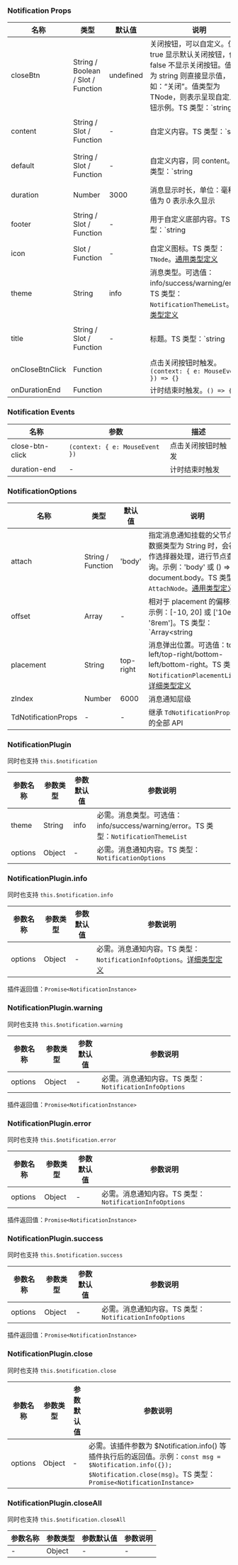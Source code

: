 
### Notification Props
名称 | 类型 | 默认值 | 说明 | 必传
-- | -- | -- | -- | --
closeBtn | String / Boolean / Slot / Function | undefined | 关闭按钮，可以自定义。值为 true 显示默认关闭按钮，值为 false 不显示关闭按钮。值类型为 string 则直接显示值，如：“关闭”。值类型为 TNode，则表示呈现自定义按钮示例。TS 类型：`string | boolean | TNode`。[通用类型定义](https://github.com/TDesignOteam/tdesign-vue-next/blob/main/src/common.ts) | N
content | String / Slot / Function | - | 自定义内容。TS 类型：`string | TNode`。[通用类型定义](https://github.com/TDesignOteam/tdesign-vue-next/blob/main/src/common.ts) | N
default | String / Slot / Function | - | 自定义内容，同 content。TS 类型：`string | TNode`。[通用类型定义](https://github.com/TDesignOteam/tdesign-vue-next/blob/main/src/common.ts) | N
duration | Number | 3000 | 消息显示时长，单位：毫秒。值为 0 表示永久显示 | N
footer | String / Slot / Function | - | 用于自定义底部内容。TS 类型：`string | TNode`。[通用类型定义](https://github.com/TDesignOteam/tdesign-vue-next/blob/main/src/common.ts) | N
icon | Slot / Function | - | 自定义图标。TS 类型：`TNode`。[通用类型定义](https://github.com/TDesignOteam/tdesign-vue-next/blob/main/src/common.ts) | N
theme | String | info | 消息类型。可选值：info/success/warning/error。TS 类型：`NotificationThemeList`。[详细类型定义](https://github.com/TDesignOteam/tdesign-vue/blob/main/src/notification/type.ts) | N
title | String / Slot / Function | - | 标题。TS 类型：`string | TNode`。[通用类型定义](https://github.com/TDesignOteam/tdesign-vue-next/blob/main/src/common.ts) | N
onCloseBtnClick | Function |  | 点击关闭按钮时触发。`(context: { e: MouseEvent }) => {}` | N
onDurationEnd | Function |  | 计时结束时触发。`() => {}` | N

### Notification Events
名称 | 参数 | 描述
-- | -- | --
close-btn-click | `(context: { e: MouseEvent })` | 点击关闭按钮时触发
duration-end | - | 计时结束时触发


### NotificationOptions
名称 | 类型 | 默认值 | 说明 | 必传
-- | -- | -- | -- | --
attach | String / Function | 'body' | 指定消息通知挂载的父节点。数据类型为 String 时，会被当作选择器处理，进行节点查询。示例：'body' 或 () => document.body。TS 类型：`AttachNode`。[通用类型定义](https://github.com/TDesignOteam/tdesign-vue-next/blob/main/src/common.ts) | N
offset | Array | - | 相对于 placement 的偏移量，示例：[-10, 20] 或 ['10em', '8rem']。TS 类型：`Array<string | number>` | N
placement | String | top-right | 消息弹出位置。可选值：top-left/top-right/bottom-left/bottom-right。TS 类型：`NotificationPlacementList`。[详细类型定义](https://github.com/TDesignOteam/tdesign-vue/blob/main/src/notification/type.ts) | N
zIndex | Number | 6000 | 消息通知层级 | N
TdNotificationProps | - | - | 继承 `TdNotificationProps` 中的全部 API | N


### NotificationPlugin

同时也支持 `this.$notification` 

参数名称 | 参数类型 | 参数默认值 | 参数说明
-- | -- | -- | --
theme | String | info | 必需。消息类型。可选值：info/success/warning/error。TS 类型：`NotificationThemeList`
options | Object | - | 必需。消息通知内容。TS 类型：`NotificationOptions`


### NotificationPlugin.info

同时也支持 `this.$notification.info` 

参数名称 | 参数类型 | 参数默认值 | 参数说明
-- | -- | -- | --
options | Object | - | 必需。消息通知内容。TS 类型：`NotificationInfoOptions`。[详细类型定义](https://github.com/TDesignOteam/tdesign-vue/blob/main/src/notification/type.ts)

插件返回值：`Promise<NotificationInstance>`


### NotificationPlugin.warning

同时也支持 `this.$notification.warning` 

参数名称 | 参数类型 | 参数默认值 | 参数说明
-- | -- | -- | --
options | Object | - | 必需。消息通知内容。TS 类型：`NotificationInfoOptions`

插件返回值：`Promise<NotificationInstance>`


### NotificationPlugin.error

同时也支持 `this.$notification.error` 

参数名称 | 参数类型 | 参数默认值 | 参数说明
-- | -- | -- | --
options | Object | - | 必需。消息通知内容。TS 类型：`NotificationInfoOptions`

插件返回值：`Promise<NotificationInstance>`


### NotificationPlugin.success

同时也支持 `this.$notification.success` 

参数名称 | 参数类型 | 参数默认值 | 参数说明
-- | -- | -- | --
options | Object | - | 必需。消息通知内容。TS 类型：`NotificationInfoOptions`

插件返回值：`Promise<NotificationInstance>`


### NotificationPlugin.close

同时也支持 `this.$notification.close` 

参数名称 | 参数类型 | 参数默认值 | 参数说明
-- | -- | -- | --
options | Object | - | 必需。该插件参数为 $Notification.info() 等插件执行后的返回值。示例：`const msg = $Notification.info({}); $Notification.close(msg)`。TS 类型：`Promise<NotificationInstance>`


### NotificationPlugin.closeAll

同时也支持 `this.$notification.closeAll` 

参数名称 | 参数类型 | 参数默认值 | 参数说明
-- | -- | -- | --
- | Object | - | -
